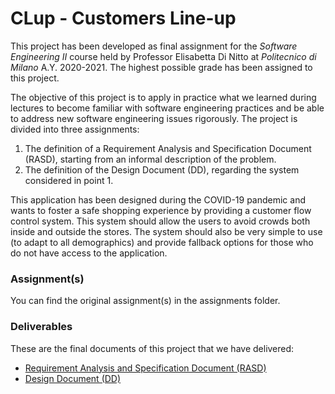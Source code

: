 # CLup - Customers Line-up
This project has been developed as final assignment for the _Software Engineering II_ course held by Professor Elisabetta Di Nitto at _Politecnico di Milano_ A.Y. 2020-2021. The highest possible grade has been assigned to this project.

The objective of this project is to apply in practice what we learned during lectures to become familiar with software engineering practices and be able to address new software engineering issues rigorously. The project is divided into three assignments:
1. The definition of a Requirement Analysis and Specification Document (RASD), starting from an informal description of the problem.
2. The definition of the Design Document (DD), regarding the system considered in point 1.

This application has been designed during the COVID-19 pandemic and wants to foster a safe shopping experience by providing a customer flow control system. This system should allow the users to avoid crowds both inside and outside the stores. The system should also be very simple to use (to adapt to all demographics) and provide fallback options for those who do not have access to the application.

### Assignment(s)
You can find the original assignment(s) in the assignments folder.

### Deliverables
These are the final documents of this project that we have delivered:
* [Requirement Analysis and Specification Document (RASD)](https://github.com/marcoDige/CLupDocumentation-Softeng2Project/blob/main/DeliveryFolder/RASD1.pdf)
* [Design Document (DD)](https://github.com/marcoDige/CLupDocumentation-Softeng2Project/blob/main/DeliveryFolder/DD1.pdf)
